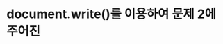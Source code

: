 # document.write()를 이용하여 문제 2에 주어진 <script> 태그에 자바스크립트 코드를 완성하여 다음과 같이 출력되게 하라.

 #### 추가 및 안내 사항

>    1. for문 사용(x의 값이 0부터 4까지 1씩 증가하며 반복)
>    >
>    2. for문 사용(y의 값이 0부터 x의 값 이하까지 1씩 증가하며 반복)
>    >
>    3. 반복적인 개행 수행


<br><img src="1.png" width="1000" height="600" title="px(픽셀) 크기 설정" alt="1번 이미지"></img><br/>
<br><img src="2.png" width="1000" height="600" title="px(픽셀) 크기 설정" alt="1번 이미지"></img><br/>


